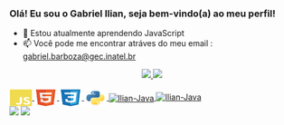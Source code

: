 ### Olá! Eu sou o Gabriel Ilian, seja bem-vindo(a) ao meu perfil!


- 🌱 Estou atualmente aprendendo JavaScript
- 📫 Você pode me encontrar atráves do meu email : gabriel.barboza@gec.inatel.br


<div align="center">
  <a href="https://github.com/G-ilian">
  <img height="180em" src="https://github-readme-stats.vercel.app/api?username=G-ilian&show_icons=true&theme=dark&include_all_commits=true&count_private=true"/>
  <img height="180em" src="https://github-readme-stats.vercel.app/api/top-langs/?username=G-ilian&layout=compact&langs_count=7&theme=dark"/>
</div>

 <div style="display: inline_block"><br>
  <img align="center" alt="Ilian-Js" height="30" width="40" src="https://raw.githubusercontent.com/devicons/devicon/master/icons/javascript/javascript-plain.svg">
  <img align="center" alt="Ilian-HTML" height="30" width="40" src="https://raw.githubusercontent.com/devicons/devicon/master/icons/html5/html5-original.svg">
  <img align="center" alt="Ilian-CSS" height="30" width="40" src="https://raw.githubusercontent.com/devicons/devicon/master/icons/css3/css3-original.svg">
  <img align="center" alt="Ilian-Python" height="30" width="40" src="https://raw.githubusercontent.com/devicons/devicon/master/icons/python/python-original.svg">
  <img align="center" alt="Ilian-Java" height="30" width="40" src="https://cdn.jsdelivr.net/gh/devicons/devicon/icons/java/java-original.svg">
  <img align ="rigth" alt="Ilian-Java" height="150"   src="https://i.imgur.com/MvMxQ1a.gif">
   
   
   
</div>
                 
<div> 
<a href = "mailto:gbiel.boza@gmail.com"><img src="https://img.shields.io/badge/-Gmail-%23333?style=for-the-badge&logo=gmail&logoColor=white" target="_blank"></a>
<a href="https://www.linkedin.com/in/gabriel-ilian-fonseca-barboza-6458a0203/" target="_blank"><img src="https://img.shields.io/badge/-LinkedIn-%230077B5?style=for-the-badge&logo=linkedin&logoColor=white" target="_blank"></a> 
 
</div>

                                                                                                                                         
